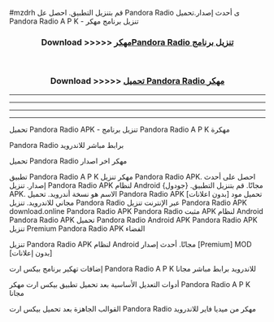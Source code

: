 #mzdrh قم بتنزيل التطبيق. احصل عل Pandora Radio  ى أحدث إصدار.تحميل Pandora Radio  A P K - تنزيل برنامج مهكر



<div align="center">
<h3>Download >>>>> <a href="https://ar-sites.web.app/?ar= Pandora Radio ">مهكرPandora Radio  تنزيل برنامج</a></h3><br>

<h3>Download >>>>> <a href="https://ar-sites.web.app/?ar= Pandora Radio ">تحميل Pandora Radio  مهكر</a></h3>
</div>


----------------------------------------------------------

----------------------------------------------------------

----------------------------------------------------------

----------------------------------------------------------


تحميل Pandora Radio  APK - تنزيل برنامج Pandora Radio  A P K مهكرة

Pandora Radio  برابط مباشر للاندرويد

تحميل Pandora Radio  مهكر اخر اصدار

تطبيق Pandora Radio  A P K مهكر
تنزيل Pandora Radio  APK. احصل على أحدث إصدار.
تنزيل Pandora Radio  APK لنظام Android مجانًا.
قم بتنزيل التطبيق. {جودول} APK. الاسم هو نسخة أندرويد.
تحميل Pandora Radio  APK [بدون اعلانات]
تحميل مود مجاني للاندرويد.
تنزيل Pandora Radio  عبر الإنترنت
تنزيل Pandora Radio  APK
download.online Pandora Radio  APK
Pandora Radio  مثبت APK لنظام Android
Pandora Radio  APK
تحميل Pandora Radio  Android APK
Pandora Radio  APK تنزيل Premium
Pandora Radio  APK الفضاء

تنزيل Pandora Radio  APK لنظام Android مجانًا. أحدث إصدار [Premium] MOD [بدون إعلانات]

إضافات تهكير برنامج بيكس ارت Pandora Radio  A P K للاندرويد برابط مباشر مجانا

أدوات التعديل الأساسية بعد تحميل تطبيق بيكس ارت مهكر Pandora Radio  A P K مجانا

القوالب الجاهزة بعد تحميل بيكس ارت Pandora Radio  مهكر من ميديا فاير للاندرويد



